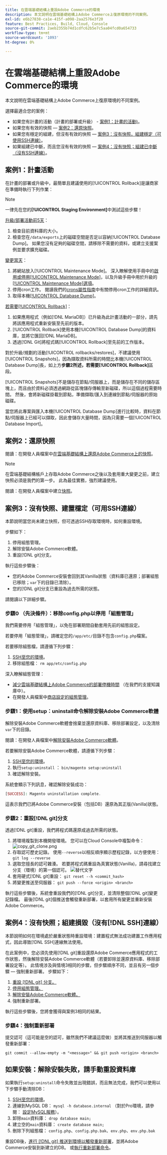 ```yaml
---
title: 在雲端基礎結構上重設Adobe Commerce的環境
description: 本文說明在雲端基礎結構上Adobe Commerce上復原環境的不同案例。
exl-id: e6b27838-ca1e-415f-a098-2aa2576e3f20
feature: Best Practices, Build, Cloud, Console
source-git-commit: 2aeb2355b74d1cdfc62b5e7c5aa04fcd0a654733
workflow-type: tm+mt
source-wordcount: '1093'
ht-degree: 0%

---
```


# 在雲端基礎結構上重設Adobe Commerce的環境

本文說明在雲端基礎結構上Adobe Commerce上復原環境的不同案例。

選擇最適合您的案例：

* 如果您有計畫的活動（計畫的部署或升級） - [案例1：計畫的活動)](#scen1)。
* 如果您有有效的快照 — [案例2：還原快照](#scen2)。
* 如果您有穩定的組建，但沒有有效的快照 — [案例3：沒有快照，組建穩定（可使用SSH連線）](#scen3)。
* 如果組建已中斷，而且您沒有有效的快照 — [案例4：沒有快照；組建已中斷（沒有SSH連線）](#scen4)。

## 案例1：計畫活動

在計畫的部署或升級中，最簡單且建議使用的[!UICONTROL Rollback]是讓商家在準備時執行下列作業：

>[!NOTE]
>
>一律先在您的&#x200B;**[!UICONTROL Staging Environment]**&#x200B;中測試這些步驟！

<u>升級/部署活動前5天</u>：

1. 檢查目前資料庫的大小。
1. 檢查您在`/data/exports`上的磁碟空間是否足以容納[!UICONTROL Database Dump]。 如果您沒有足夠的磁碟空間，請移除不需要的資料，或建立支援案例並要求擴充磁碟。

<u>變更當天</u>：

1. 將網站放入[!UICONTROL Maintenance Mode]。
深入瞭解使用手冊中的[啟用或停用[!UICONTROL Maintenance Mode]](https://experienceleague.adobe.com/docs/commerce-operations/installation-guide/tutorials/maintenance-mode.html?lang=zh-Hant)，以及升級手冊中用於升級的[[!UICONTROL Maintenance Mode]選項](https://experienceleague.adobe.com/docs/commerce-operations/upgrade-guide/troubleshooting/maintenance-mode-options.html?lang=zh-Hant)。
1. 停用cron工作。 閱讀我們的[crons屬性指南](<https://experienceleague.adobe.com/zh-hant/docs/commerce-cloud-service/user-guide/configure/app/properties/crons-property#disable-cron-jobs>)中有關停用cron工作的詳細資訊。
1. 取得本機[[!UICONTROL Database Dump]](https://experienceleague.adobe.com/docs/commerce-knowledge-base/kb/how-to/create-database-dump-on-cloud.html?lang=zh-Hant)。

<u>若需要[!UICONTROL Rollback]</u>：

1. 如果應用程式（例如[!DNL MariaDB]）已升級為此計畫活動的一部分，請先將該應用程式重新安裝至先前的版本。
1. [!UICONTROL Rollback]使用本機[!UICONTROL Database Dump]的資料庫，並將它匯回[!DNL MariaDB]。
1. 透過[!DNL Git]將程式碼[!UICONTROL Rollback]至先前的工作版本。

對於升級/規劃的活動[!UICONTROL rollbacks/restores]，不建議使用[!UICONTROL Snapshots]，因為擷取資料所需的時間比本機[!UICONTROL Database Dump]長，如上方&#x200B;**步驟2所述，若需要[!UICONTROL Rollback]**&#x200B;區段。

[!UICONTROL Snapshots]不是儲存在節點/伺服器上，而是儲存在不同的儲存區塊上，而且由於資料必須透過網路從區塊儲存傳輸至新磁碟，所以這個過程需要時間。 然後，會將新磁碟掛載到節點，準備擷取/匯入到連線到節點/伺服器的原始磁碟。

當您將此專案與匯入本機[!UICONTROL Database Dump]進行比較時，資料在節點/伺服器上已經可以擷取，因此會儲存大量時間，因為只需要一個[!UICONTROL Database Import]。

## 案例2：還原快照

閱讀：在開發人員檔案中[在雲端基礎結構上還原Adobe Commerce上的快照](https://experienceleague.adobe.com/zh-hant/docs/commerce-cloud-service/user-guide/develop/storage/snapshots#restore-snapshot)。

>[!NOTE]
>
>在雲端基礎結構帳戶上存取Adobe Commerce之後以及套用重大變更之前，建立快照必須是我們的第一步。 此為最佳實務，強烈建議使用。

閱讀：在開發人員檔案中建立[快照](https://experienceleague.adobe.com/zh-hant/docs/commerce-cloud-service/user-guide/develop/storage/snapshots#create-snapshot)。

## 案例3：沒有快照、建置穩定（可用SSH連線）

本節說明當您尚未建立快照，但可透過SSH存取環境時，如何重設環境。

步驟如下：

1. 停用組態管理。
1. 解除安裝Adobe Commerce軟體。
1. 重設[!DNL git]分支。

執行這些步驟後：

* 您的Adobe Commerce安裝會回到其Vanilla狀態（資料庫已還原；部署組態已移除；`var`下的目錄已清除）。
* 您的[!DNL git]分支已重設為過去所需的狀態。

請閱讀以下詳細步驟。

### 步驟0 （先決條件）：移除config.php以停用「組態管理」

我們需要停用「組態管理」，以免在部署期間自動套用先前的組態設定。

若要停用「組態管理」，請確定您的`/app/etc/`目錄不包含`config.php`檔案。

若要移除組態檔，請遵循下列步驟：

1. [SSH至您的環境](https://experienceleague.adobe.com/docs/commerce-cloud-service/user-guide/develop/secure-connections.html?lang=zh-Hant)。
1. 移除組態檔： `rm app/etc/config.php`

深入瞭解組態管理：

* [減少雲端基礎結構上Adobe Commerce的部署停機時間](/help/how-to/general/magento-cloud-reduce-deployment-downtime-with-configuration-management.md) （在我們的支援知識庫中）。
* 在開發人員檔案中[商店設定的組態管理](https://experienceleague.adobe.com/docs/commerce-cloud-service/user-guide/configure-store/store-settings.html?lang=zh-Hant)。

### 步驟1：使用setup：uninstall命令解除安裝Adobe Commerce軟體


解除安裝Adobe Commerce軟體會捨棄並還原資料庫、移除部署設定，以及清除`var`下的目錄。

閱讀：在開發人員檔案中[解除安裝Adobe Commerce軟體](https://experienceleague.adobe.com/docs/commerce-operations/installation-guide/tutorials/uninstall.html?lang=zh-Hant)。

若要解除安裝Adobe Commerce軟體，請遵循下列步驟：

1. [SSH至您的環境](https://experienceleague.adobe.com/docs/commerce-cloud-service/user-guide/develop/secure-connections.html?lang=zh-Hant)。
1. 執行`setup:uninstall` ： `bin/magento setup:uninstall`
1. 確認解除安裝。

系統會顯示下列訊息，確認解除安裝成功：

```php
[SUCCESS]: Magento uninstallation complete.
```

這表示我們已將Adobe Commerce安裝（包括DB）還原為其正版(Vanilla)狀態。

### 步驟2：重設[!DNL git]分支

透過[!DNL git]重設，我們將程式碼還原成過去所需的狀態。

1. 將環境複製到本機開發環境。 您可以在Cloud Console中複製命令：    ![copy_git_clone.png](assets/copy_git_clone.png)
1. 存取認可歷史記錄。 使用`--reverse`以相反順序顯示歷程記錄，以方便使用： `git log --reverse`
1. 選取您擅長的認可雜湊。 若要將程式碼重設為真實狀態(Vanilla)，請尋找建立分支（環境）的第一個認可。
   ![替代文字](image.png)
1. 套用硬式[!DNL git]重設： `git reset --h <commit_hash>`
1. 將變更推送至伺服器： `git push --force <origin> <branch>`

執行這些步驟後，系統會重設我們的[!DNL git]分支，並清除整個[!DNL git]變更記錄檔。 最後[!DNL git]個推送會觸發重新部署，以套用所有變更並重新安裝Adobe Commerce。

## 案例4：沒有快照；組建損毀（沒有[!DNL SSH]連線）

本節說明如何在環境處於嚴重狀態時重設環境：建置程式無法成功建置工作應用程式，因此導致[!DNL SSH]連線無法使用。

在此案例中，您必須先使用[!DNL git]重設還原Adobe Commerce應用程式的工作狀態，然後解除安裝Adobe Commerce軟體（若要卸除並還原資料庫、移除部署設定等）。 此情境涉及與情境3相同的步驟，但步驟順序不同，並且有另一個步驟 — 強制重新部署。 步驟如下：

1. [重設 [!DNL git] 分支。](/help/how-to/general/reset-environment-on-cloud.md#reset-git-branch)
1. [停用組態管理。](/help/how-to/general/reset-environment-on-cloud.md#disable_config_management)
1. [解除安裝Adobe Commerce軟體。](/help/how-to/general/reset-environment-on-cloud.md#setup-uninstall)
1. 強制重新部署。

執行這些步驟後，您將會獲得與案例3相同的結果。

### 步驟4：強制重新部署

提交認可（這可能是空的認可，雖然我們不建議這麼做）並將其推送到伺服器以觸發重新部署：

```git
git commit --allow-empty -m "<message>" && git push <origin> <branch>
```

## 如果安裝：解除安裝失敗，請手動重設資料庫

如果執行`setup:uninstall`命令失敗並出現錯誤，而且無法完成，我們可以使用以下步驟手動清除DB：

1. [SSH至您的環境](https://experienceleague.adobe.com/docs/commerce-cloud-service/user-guide/develop/secure-connections.html?lang=zh-Hant)。
1. 連線到MySQL DB： `mysql -h database.internal` （對於Pro環境，請參閱： [設定MySQL服務](https://experienceleague.adobe.com/docs/commerce-cloud-service/user-guide/configure/service/mysql.html?lang=zh-Hant)）。
1. 卸除`main`資料庫： `drop database main;`
1. 建立空的`main`資料庫： `create database main;`
1. 刪除下列組態檔： `config.php`、`config.php.bak`、`env.php`、`env.php.bak`

重設DB後，[進行 [!DNL git] 推送到環境以觸發重新部署](https://experienceleague.adobe.com/docs/commerce-operations/configuration-guide/deployment/examples/example-using-cli.html?lang=zh-Hant)，並將Adobe Commerce安裝到新建立的DB。 或[執行重新部署命令](https://experienceleague.adobe.com/docs/commerce-cloud-service/user-guide/dev-tools/cloud-cli.html?lang=zh-Hant#environment-commands)。
